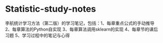 # Statistic-study-notes
李航统计学习方法（第二版）的学习笔记，包括：1、每章重点公式的手动推导 2、每章算法的Python自实现 3、每章算法调用sklearn的实现 4、每章节的课后习题 5、学习过程中的笔记与心得
